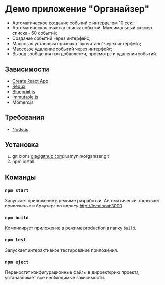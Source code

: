 # Демо приложение "Органайзер"

- Автоматическое создание событий с интервалом 10 сек.;
- Автоматическая очистка списка событий. Максимальный размер списка - 50 событий; 
- Создание событий через интерфейс;
- Массовая установка признака 'прочитано' через интерфейс;
- Массовое удаление событий через интерфейс;
- Вывод сообщения при добавлении, просмотре и удалении событий.

## Зависимости

- [Create React App](https://github.com/facebookincubator/create-react-app)
- [Redux](http://redux.js.org/)
- [Blueprint.js](http://blueprintjs.com/)
- [Immutable.js](https://facebook.github.io/immutable-js/)
- [Moment.js](http://momentjs.com/)

## Требования

- [Node.js](https://nodejs.org)

## Установка

1. git clone git@github.com:Kamyhin/organizer.git
2. npm install

## Команды

### `npm start`

Запускает приложение в режиме разработки.
Автоматически открывает приложение в браузере по адресу [http://localhost:3000](http://localhost:3000).

### `npm build`

Компилирует приложение в режиме production  в папку `build`.

### `npm test`

Запускает интерактивное тестирование приложения.

### `npm eject`

Переностит конфигурационные файлы в дирректорию проекта, устанавливает все необходимые зависимости.